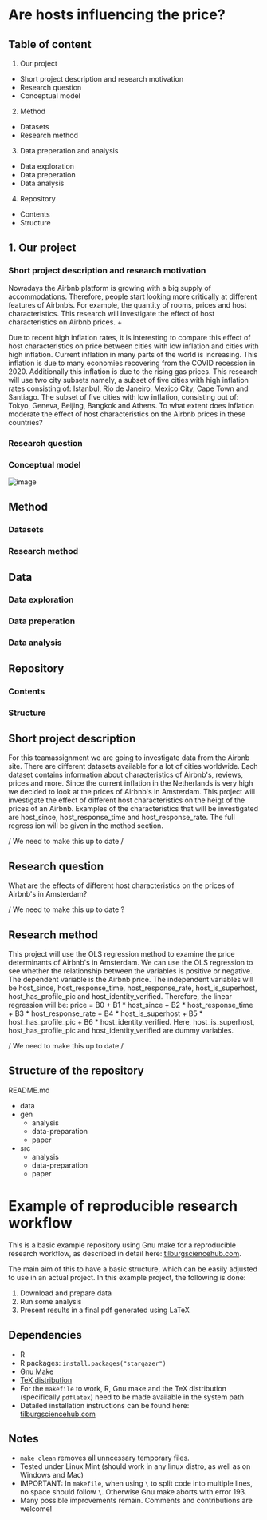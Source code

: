 # Are hosts influencing the price?

## Table of content
1. Our project
- Short project description and research motivation
- Research question
- Conceptual model

2. Method
- Datasets
- Research method

3. Data preperation and analysis
- Data exploration
- Data preperation
- Data analysis

4. Repository
- Contents
- Structure

## 1. Our project

### Short project description and research motivation

Nowadays the Airbnb platform is growing with a big supply of accommodations. 
Therefore, people start looking more critically at different features of Airbnb’s. For example, the quantity of rooms, prices and host characteristics. This research
will investigate the effect of host characteristics on Airbnb prices. +

Due to recent high inflation rates, it is interesting to compare this effect of host characteristics on price between cities with low inflation and cities with high
inflation. Current inflation in many parts of the world is increasing. This inflation is due to many economies recovering from the COVID recession in 2020.
Additionally this inflation is due to the rising gas prices. This research will use two city subsets namely, a subset of five cities with high inflation rates
consisting of: Istanbul, Rio de Janeiro, Mexico City, Cape Town and Santiago. The subset of five cities with low inflation, consisting out of: Tokyo, Geneva, Beijing,
Bangkok and Athens. To what extent does inflation moderate the effect of host characteristics on the Airbnb prices in these countries? 


### Research question

### Conceptual model
![image](https://user-images.githubusercontent.com/62336902/192232633-675a6e58-f2f6-495f-84c4-18f69bdccef7.png)


## Method

### Datasets

### Research method


## Data 

### Data exploration

### Data preperation

### Data analysis


## Repository

### Contents

### Structure



## Short project description 
For this teamassignment we are going to investigate data from the Airbnb site. There are different datasets available for a lot of cities worldwide. Each dataset contains information about characteristics of Airbnb's, reviews, prices and more. Since the current inflation in the Netherlands is very high we decided to look at the prices of Airbnb's in Amsterdam. This project will investigate the effect of different host characteristics on the heigt of the prices of an Airbnb. Examples of the characteristics that will be investigated are host_since, host_response_time and host_response_rate. The full regress
ion will be given in the method section.

/ We need to make this up to date /

## Research question
What are the effects of different host characteristics on the prices of Airbnb's in Amsterdam?

/ We need to make this up to date ?

## Research method
This project will use the OLS regression method to examine the price determinants of Airbnb's in Amsterdam. We can use the OLS regression to see whether the relationship between the variables is positive or negative. The dependent variable is the Airbnb price. The independent variables will be host_since, host_response_time, host_response_rate, host_is_superhost, host_has_profile_pic and host_identity_verified. Therefore, the linear regression will be:
price = B0 + B1 * host_since + B2 * host_response_time + B3 * host_response_rate + B4 * host_is_superhost + B5 * host_has_profile_pic + B6 * host_identity_verified. Here, host_is_superhost, host_has_profile_pic and host_identity_verified are dummy variables.

/ We need to make this up to date / 

## Structure of the repository
README.md
- data
- gen 
  * analysis
  * data-preparation
  * paper
- src
  * analysis
  * data-preparation
  * paper


# Example of reproducible research workflow 

This is a basic example repository using Gnu make for a reproducible research workflow, as described in detail here: [tilburgsciencehub.com](http://tilburgsciencehub.com/). 

The main aim of this to have a basic structure, which can be easily adjusted to use in an actual project.  In this example project, the following is done: 
1. Download and prepare data
2. Run some analysis
3. Present results in a final pdf generated using LaTeX

## Dependencies
- R 
- R packages: `install.packages("stargazer")`
- [Gnu Make](https://tilburgsciencehub.com/get/make) 
- [TeX distribution](https://tilburgsciencehub.com/get/latex/?utm_campaign=referral-short)
- For the `makefile` to work, R, Gnu make and the TeX distribution (specifically `pdflatex`) need to be made available in the system path 
- Detailed installation instructions can be found here: [tilburgsciencehub.com](http://tilburgsciencehub.com/)


## Notes
- `make clean` removes all unncessary temporary files. 
- Tested under Linux Mint (should work in any linux distro, as well as on Windows and Mac) 
- IMPORTANT: In `makefile`, when using `\` to split code into multiple lines, no space should follow `\`. Otherwise Gnu make aborts with error 193. 
- Many possible improvements remain. Comments and contributions are welcome!
